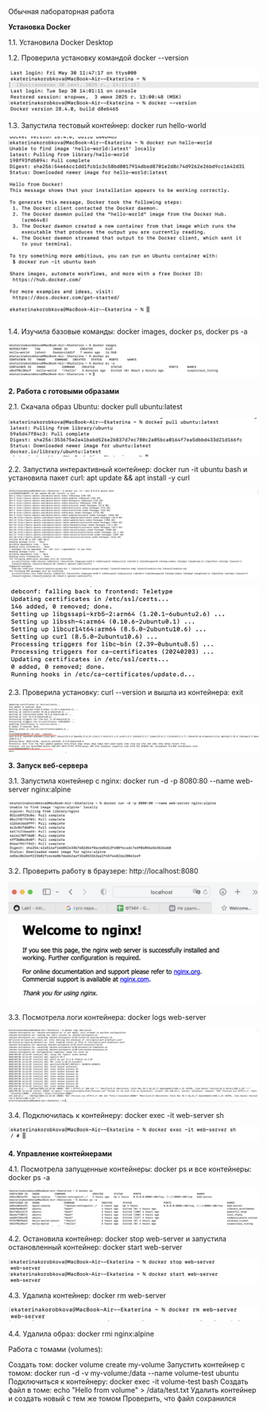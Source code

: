 Обычная лабораторная работа

**Установка Docker**

1.1. Установила Docker Desktop
   
1.2. Проверила установку командой docker --version

![alt text](version.png)

1.3. Запустила тестовый контейнер: docker run hello-world

![alt text](hello-world.png)

1.4. Изучила базовые команды: docker images, docker ps, docker ps -a

![alt text](команды.png)

**2. Работа с готовыми образами**

2.1. Скачала образ Ubuntu: docker pull ubuntu:latest

![alt text](docker_pull_ubuntu_latest.png)

2.2. Запустила интерактивный контейнер: docker run -it ubuntu bash и установила пакет curl: apt update && apt install -y curl

![alt text](1.png)

![alt text](2.png) 

2.3. Проверила установку: curl --version и вышла из контейнера: exit

![alt text](version_exit.png) 

**3. Запуск веб-сервера**

3.1. Запустила контейнер с nginx: docker run -d -p 8080:80 --name web-server nginx:alpine

![alt text](3.png)

3.2. Проверить работу в браузере: http://localhost:8080

![alt text](4.png)

3.3. Посмотрела логи контейнера: docker logs web-server

![alt text](logs.png) 

3.4. Подключилась к контейнеру: docker exec -it web-server sh

![alt text](docker_exec.png)

**4. Управление контейнерами**

4.1. Посмотрела запущенные контейнеры: docker ps и все контейнеры: docker ps -a

![alt text](5.png)

4.2. Остановила контейнер: docker stop web-server и запустила остановленный контейнер: docker start web-server

![alt text](6.png)

4.3. Удалила контейнер: docker rm web-server

![alt text](7.png)

4.4. Удалила образ: docker rmi nginx:alpine



Работа с томами (volumes):

Создать том: docker volume create my-volume
Запустить контейнер с томом: docker run -d -v my-volume:/data --name volume-test ubuntu
Подключиться к контейнеру: docker exec -it volume-test bash
Создать файл в томе: echo "Hello from volume" > /data/test.txt
Удалить контейнер и создать новый с тем же томом
Проверить, что файл сохранился
